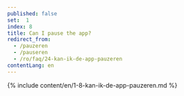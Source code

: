 ```yaml
---
published: false
set:  1
index: 8
title: Can I pause the app?
redirect_from: 
  - /pauzeren
  - /pauseren
  - /ro/faq/24-kan-ik-de-app-pauzeren
contentLang: en
---
```

{% include content/en/1-8-kan-ik-de-app-pauzeren.md %}
